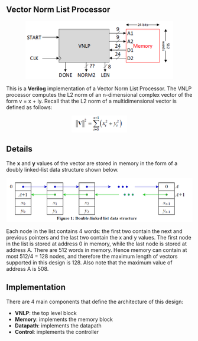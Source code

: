 ## Vector Norm List Processor
 
<p align="center">
 <img src="./img/vnlp.PNG" width="400px">
</p>

This is a **Verilog** implementation of a Vector Norm List Processor. The VNLP processor computes the L2 norm of an n-dimensional complex vector of the form v = x + iy. Recall that the L2 norm of a multidimensional vector is defined as follows:

<p align="center">
 <img src="./img/eq.PNG" width="150px">
</p>

## Details

The **x** and **y** values of the vector are stored in memory in the form of a doubly linked-list data structure shown below.

<p align="center">
 <img src="./img/linked_list.PNG" width="600px">
</p>

Each node in the list contains 4 words: the first two contain the next and previous pointers and the last two contain the x and y values. The first node in the list is stored at address 0 in memory, while the last node is stored at address A. There are 512 words in memory. Hence memory can contain at most 512/4 = 128 nodes, and therefore the maximum length of vectors supported in this design is 128. Also note that the maximum value of address A is 508.

## Implementation

There are 4 main components that define the architecture of this design:

- **VNLP**: the top level block
- **Memory**: implements the memory block
- **Datapath**: implements the datapath
- **Control**: implements the controller


